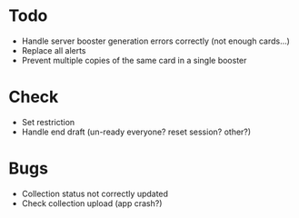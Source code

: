 # Todo
 * Handle server booster generation errors correctly (not enough cards...)
 * Replace all alerts
 * Prevent multiple copies of the same card in a single booster
 
# Check
 * Set restriction
 * Handle end draft (un-ready everyone? reset session? other?)
 
# Bugs
 * Collection status not correctly updated
 * Check collection upload (app crash?)
 